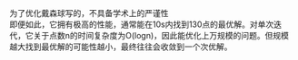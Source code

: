 为了优化戴森球写的，不具备学术上的严谨性  
即便如此，它拥有极高的性能，通常能在10s内找到130点的最优解。对单次迭代，它关于点数n的时间复杂度为O(logn)，因此能优化上万规模的问题。但规模越大找到最优解的可能性越小，最终往往会收敛到一个次优解。